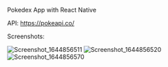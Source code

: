 Pokedex App with React Native

API: https://pokeapi.co/


Screenshots:


![Screenshot_1644856511](https://user-images.githubusercontent.com/93079470/153906977-b02386b7-3f63-41df-ac5a-00aaa2f76f89.png)
![Screenshot_1644856520](https://user-images.githubusercontent.com/93079470/153907000-eb4f365d-05ba-4f0f-aac4-e519a8e12faa.png)
![Screenshot_1644856570](https://user-images.githubusercontent.com/93079470/153907018-ce27b899-a8a6-4d7b-8838-9f261c0a2582.png)

